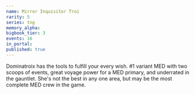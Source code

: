 ```yaml
---
name: Mirror Inquisitor Troi
rarity: 5
series: tng
memory_alpha:
bigbook_tier: 3
events: 16
in_portal:
published: true
---
```


Dominatroix has the tools to fulfill your every wish. #1 variant MED with two scoops of events, great voyage power for a MED primary, and underrated in the gauntlet. She's not the best in any one area, but may be the most complete MED crew in the game.
